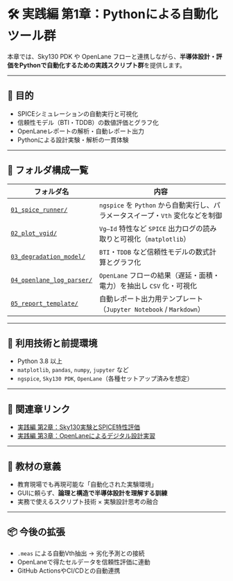 # 🛠️ 実践編 第1章：Pythonによる自動化ツール群

本章では、Sky130 PDK や OpenLane フローと連携しながら、**半導体設計・評価をPythonで自動化するための実践スクリプト群**を提供します。

---

## 🎯 目的

- SPICEシミュレーションの自動実行と可視化
- 信頼性モデル（BTI・TDDB）の数値評価とグラフ化
- OpenLaneレポートの解析・自動レポート出力
- Pythonによる設計実験・解析の一貫体験

---

## 📂 フォルダ構成一覧

| フォルダ名 | 内容 |
|-----------|------|
| [`01_spice_runner/`](01_spice_runner/README.md) | `ngspice` を `Python` から自動実行し、パラメータスイープ・`Vth` 変化などを制御 |
| [`02_plot_vgid/`](02_plot_vgid/README.md) | `Vg–Id` 特性など `SPICE` 出力ログの読み取りと可視化（`matplotlib`） |
| [`03_degradation_model/`](03_degradation_model/README.md) | `BTI`・`TDDB` など信頼性モデルの数式計算とグラフ化 |
| [`04_openlane_log_parser/`](04_openlane_log_parser/README.md) | `OpenLane` フローの結果（遅延・面積・電力）を抽出し `CSV` 化・可視化 |
| [`05_report_template/`](05_report_template/README.md) | 自動レポート出力用テンプレート（`Jupyter Notebook` / `Markdown`）

---

## 🧰 利用技術と前提環境

- Python 3.8 以上
- `matplotlib`, `pandas`, `numpy`, `jupyter` など
- `ngspice`, `Sky130 PDK`, `OpenLane`（各種セットアップ済みを想定）

---

## 📘 関連章リンク

- [実践編 第2章：Sky130実験とSPICE特性評価](../e_chapter2_sky130_experiments/README.md)
- [実践編 第3章：OpenLaneによるデジタル設計実習](../e_chapter3_openlane_practice/README.md)

---

## 📌 教材の意義

- 教育現場でも再現可能な「自動化された実験環境」
- GUIに頼らず、**論理と構造で半導体設計を理解する訓練**
- 実務で使えるスクリプト技術 × 実験設計思考の融合

---

## 📦 今後の拡張

- `.meas` による自動Vth抽出 → 劣化予測との接続
- OpenLaneで得たセルデータを信頼性評価に連動
- GitHub ActionsやCI/CDとの自動連携
